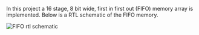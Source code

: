 In this project a 16 stage, 8 bit wide, first in first out (FIFO) memory array is implemented.
Below is a RTL schematic of the FIFO memory.

![FIFO rtl schematic](https://github.com/jdakrofi/FPGA_FIFO/assets/110293638/9fedfd8b-c14b-48bb-b7ae-eaf5f5c8d4a8)
